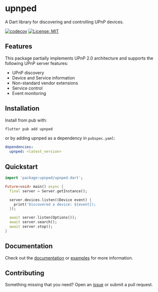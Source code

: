 # upnped

A Dart library for discovering and controlling UPnP devices.

[![codecov](https://codecov.io/gh/huffSamuel/upnped/graph/badge.svg?token=VAFSPLCEQV)](https://codecov.io/gh/huffSamuel/upnped)
[![License: MIT](https://img.shields.io/badge/License-MIT-yellow.svg)](https://opensource.org/licenses/MIT)

## Features

This package partially implements UPnP 2.0 architecture and supports the following UPnP server features:

- UPnP discovery
- Device and Service information
- Non-standard vendor extensions
- Service control
- Event monitoring

## Installation

Install from pub with:

```bash
flutter pub add upnped
```

or by adding upnped as a dependency in `pubspec.yaml`:

```yaml
dependencies:
  upnped: <latest_version>
```

## Quickstart

```dart
import 'package:upnped/upnped.dart';

Future<void> main() async {
  final server = Server.getInstance();

  server.devices.listen((Device event) {
    print('Discovered a device: ${event});
  });

  await server.listen(Options());
  await server.search();
  await server.stop();
}
```

## Documentation

Check out the [documentation](https://huffsamuel.github.io/upnped) or [examples](./example) for more information.

## Contributing

Something missing that you need? Open an [issue](https://github.com/huffSamuel/upnped/issues) or submit a pull request.
